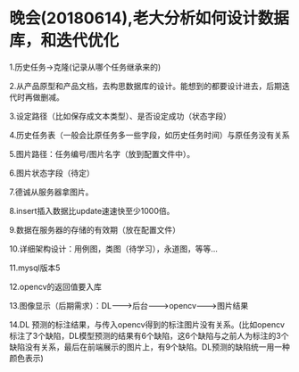 # 晚会(20180614),老大分析如何设计数据库，和迭代优化

1.历史任务->克隆(记录从哪个任务继承来的)

2.从产品原型和产品文档，去构思数据库的设计。能想到的都要设计进去，后期迭代时再做删减。

3.设定路径（比如保存成文本类型）、是否设定成功（状态字段）

4.历史任务表（一般会比原任务多一些字段，如历史任务时间）与原任务没有关系

5.图片路径：任务编号/图片名字（放到配置文件中）。

6.图片状态字段（待定）

7.德诚从服务器拿图片。

8.insert插入数据比update速速快至少1000倍。

9.数据在服务器的存储的有效期（放在配置文件）

10.详细架构设计：用例图，类图（待学习），永道图，等等...

11.mysql版本5

12.opencv的返回值要入库

13.图像显示（后期需求）：DL--->后台--->opencv--->图片结果

14.DL 预测的标注结果，与传入opencv得到的标注图片没有关系。(比如opencv标注了3个缺陷，DL模型预测的结果有6个缺陷，这6个缺陷与之前人为标注的3个缺陷没有关系，最后在前端展示的图片上，有9个缺陷。DL预测的缺陷统一用一种颜色表示)

